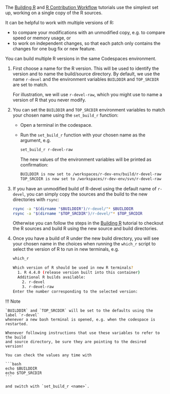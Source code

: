 The [Building R](./building_r.md) and [R Contribution Workflow](./building_r.md)
tutorials use the simplest set up, working on a single copy of the R sources.

It can be helpful to work with multiple versions of R:

- to compare your modifications with an unmodified copy, e.g. to compare speed
    or memory usage, or
- to work on independent changes, so that each patch only contains the changes
    for one bug fix or new feature.

You can build multiple R versions in the same Codespaces environment.

1. First choose a name for the R version. This will be used to identify the
    version and to name the build/source directory. By default, we use the name
    `r-devel` and the environment variables `BUILDDIR` and `TOP_SRCDIR` are set
    to match.

    For illustration, we will use `r-devel-raw`, which you might use to name a
    version of R that you never modify.

2. You can set the `BUILDDIR` and `TOP_SRCDIR` environment variables to match
    your chosen name using the `set_build_r` function:

    - Open a terminal in the codespace.

    - Run the `set_build_r` function with your chosen name as the argument, e.g.

        ```bash
        set_build_r r-devel-raw
        ```

        The new values of the environment variables will be printed as
        confirmation:

        ```bash
        BUILDDIR is now set to /workspaces/r-dev-env/build/r-devel-raw
        TOP_SRCDIR is now set to /workspaces/r-dev-env/svn/r-devel-raw
        ```

3. If you have an unmodified build of R-devel using the default name of
    `r-devel`, you can simply copy the sources and the build to the new
    directories with `rsync`:

    ```bash
    rsync -a "$(dirname "$BUILDDIR")/r-devel/"* $BUILDDIR
    rsync -a "$(dirname "$TOP_SRCDIR")/r-devel/"* $TOP_SRCDIR
    ```

    Otherwise you can follow the steps in the [Building R](./building_r.md)
    tutorial to checkout the R sources and build R using the new source and
    build directories.

4. Once you have a build of R under the new build directory, you will see your
    chosen name in the choices when running the `which_r` script to select the
    version of R to run in new terminals, e.g.

    ```bash
    which_r
    ```

    ```bash
    Which version of R should be used in new R terminals?
      1. R 4.4.0 (release version built into this container)
      Additional R builds available:
        2. r-devel
        3. r-devel-raw
    Enter the number corresponding to the selected version:
    ```

!!! Note

    `BUILDDIR` and `TOP_SRCDIR` will be set to the defaults using the label `r-devel`
    whenever a new bash terminal is opened, e.g. when the codespace is restarted.

    Whenever following instructions that use these variables to refer to the build
    and source directory, be sure they are pointing to the desired version!

    You can check the values any time with

    ```bash
    echo $BUILDDIR
    echo $TOP_SRCDIR
    ```

    and switch with `set_build_r <name>`.
